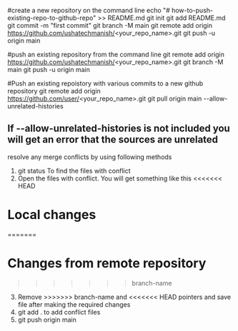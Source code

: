 #create a new repository on the command line
echo "# how-to-push-existing-repo-to-github-repo" >> README.md
git init
git add README.md
git commit -m "first commit"
git branch -M main
git remote add origin https://github.com/ushatechmanish/<your_repo_name>.git
git push -u origin main


#push an existing repository from the command line
git remote add origin https://github.com/ushatechmanish/<your_repo_name>.git
git branch -M main
git push -u origin main

#Push an existing repoistory with various commits to a new github repository 
git remote add origin https://github.com/user/<your_repo_name>.git
git pull origin main --allow-unrelated-histories

## If --allow-unrelated-histories is not included you will get an error that the sources are unrelated 

resolve any merge conflicts by using following methods
1. git status 
To find the files with conflict 
2. Open the files with conflict. You will get something like this 
<<<<<<< HEAD
# Local changes
=======
# Changes from remote repository
>>>>>>> branch-name
3. Remove  >>>>>>> branch-name and <<<<<<< HEAD  pointers and save file after making the required changes 
4. git add . to add conflict files 
5. git push origin main





